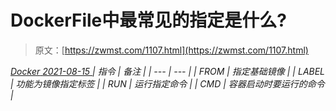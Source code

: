 <!--yml
category: 未分类
date: 0001-01-01 00:00:00
--->

# DockerFile中最常见的指定是什么?

> 原文：[https://zwmst.com/1107.html](https://zwmst.com/1107.html)

   [ *Docker* ](https://zwmst.com/docker)*[ <time datetime="2021-08-15T10:27:29+08:00"> 2021-08-15 </time> ](https://zwmst.com/1107.html)  | 指令 | 备注 |
| --- | --- |
| FROM | 指定基础镜像 |
| LABEL | 功能为镜像指定标签 |
| RUN | 运行指定命令 |
| CMD | 容器启动时要运行的命令 |*